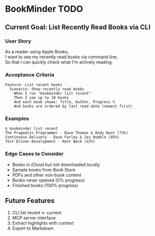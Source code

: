 # BookMinder TODO

## Current Goal: List Recently Read Books via CLI

### User Story
As a reader using Apple Books,  
I want to see my recently read books via command line,  
So that I can quickly check what I'm actively reading.

### Acceptance Criteria
```gherkin
Feature: List recent books
  Scenario: Show recently read books
    When I run "bookminder list recent"
    Then I see up to 10 books
    And each book shows: Title, Author, Progress %
    And books are ordered by last read date (newest first)
```

### Examples
```
$ bookminder list recent
The Pragmatic Programmer - Dave Thomas & Andy Hunt (73%)
Continuous Delivery - Dave Farley & Jez Humble (45%)
Test Driven Development - Kent Beck (22%)
```

### Edge Cases to Consider
- Books in iCloud but not downloaded locally
- Sample books from Book Store  
- PDFs and other non-book content
- Books never opened (0% progress)
- Finished books (100% progress)

## Future Features
1. CLI list recent ← current
2. MCP server interface
3. Extract highlights with context
4. Export to Markdown